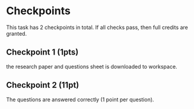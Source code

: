 # Checkpoints

This task has 2 checkpoints in total. If all checks pass, then full credits are
granted. 

## Checkpoint 1 (1pts)

the research paper and questions sheet is downloaded to workspace.

## Checkpoint 2 (11pt)

The questions are answered correctly (1 point per question).